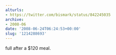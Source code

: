 ```yaml
---
alturls:
- https://twitter.com/bismark/status/842245035
archive:
- 2008-06
date: '2008-06-24T06:24:53+00:00'
slug: '1214288693'
---
```


full after a $120 meal.

